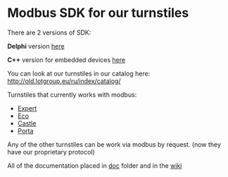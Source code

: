 Modbus SDK for our turnstiles
==================

There are 2 versions of SDK:

**Delphi** version [here](https://github.com/lotltd/TurnstileModbusSDK/tree/master/TurnstileDelphi)

**C++** version for embedded devices [here](https://github.com/lotltd/TurnstileModbusSDK/tree/master/TurnstileCPP)


You can look at our turnstiles in our catalog here: http://old.lotgroup.eu/ru/index/catalog/

Turnstiles that currently works with modbus:

* [Expert](https://lotgroup.eu/product/production/turnstiles/tripod-turnstiles/#1472465489914-427a6a37-5001)
* [Eco](https://lotgroup.eu/product/production/turnstiles/tripod-turnstiles/#1472465489992-d94459d1-af03)
* [Castle](https://lotgroup.eu/product/production/turnstiles/stand-tripod-turnstiles/#1472465489914-427a6a37-5001)
* [Porta](https://lotgroup.eu/product/production/turnstiles/swing-turnstiles/#1472470401005-b65c66f6-5e68)

Any of the other turnstiles can be work via modbus by request. (now they have our proprietary protocol)

All of the documentation placed in [doc](https://github.com/lotltd/TurnstileModbusSDK/tree/master/doc) folder and in the [wiki](https://github.com/lotltd/TurnstileModbusSDK/wiki)


